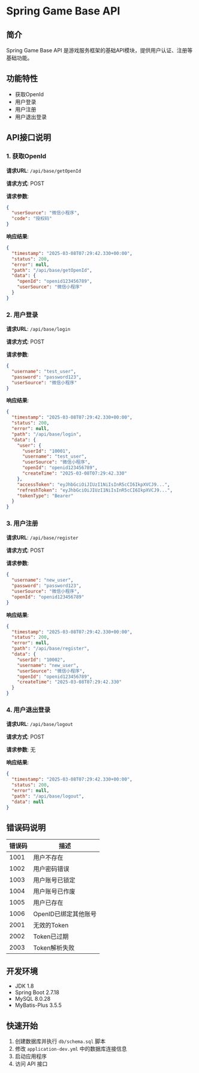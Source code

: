 # Spring Game Base API

## 简介
Spring Game Base API 是游戏服务框架的基础API模块，提供用户认证、注册等基础功能。

## 功能特性
- 获取OpenId
- 用户登录
- 用户注册
- 用户退出登录

## API接口说明

### 1. 获取OpenId

**请求URL**: `/api/base/getOpenId`

**请求方式**: POST

**请求参数**:
```json
{
  "userSource": "微信小程序",
  "code": "授权码"
}
```

**响应结果**:
```json
{
  "timestamp": "2025-03-08T07:29:42.330+00:00",
  "status": 200,
  "error": null,
  "path": "/api/base/getOpenId",
  "data": {
    "openId": "openid123456789",
    "userSource": "微信小程序"
  }
}
```

### 2. 用户登录

**请求URL**: `/api/base/login`

**请求方式**: POST

**请求参数**:
```json
{
  "username": "test_user",
  "password": "password123",
  "userSource": "微信小程序"
}
```

**响应结果**:
```json
{
  "timestamp": "2025-03-08T07:29:42.330+00:00",
  "status": 200,
  "error": null,
  "path": "/api/base/login",
  "data": {
    "user": {
      "userId": "10001",
      "username": "test_user",
      "userSource": "微信小程序",
      "openId": "openid123456789",
      "createTime": "2025-03-08T07:29:42.330"
    },
    "accessToken": "eyJhbGciOiJIUzI1NiIsInR5cCI6IkpXVCJ9...",
    "refreshToken": "eyJhbGciOiJIUzI1NiIsInR5cCI6IkpXVCJ9...",
    "tokenType": "Bearer"
  }
}
```

### 3. 用户注册

**请求URL**: `/api/base/register`

**请求方式**: POST

**请求参数**:
```json
{
  "username": "new_user",
  "password": "password123",
  "userSource": "微信小程序",
  "openId": "openid123456789"
}
```

**响应结果**:
```json
{
  "timestamp": "2025-03-08T07:29:42.330+00:00",
  "status": 200,
  "error": null,
  "path": "/api/base/register",
  "data": {
    "userId": "10002",
    "username": "new_user",
    "userSource": "微信小程序",
    "openId": "openid123456789",
    "createTime": "2025-03-08T07:29:42.330"
  }
}
```

### 4. 用户退出登录

**请求URL**: `/api/base/logout`

**请求方式**: POST

**请求参数**: 无

**响应结果**:
```json
{
  "timestamp": "2025-03-08T07:29:42.330+00:00",
  "status": 200,
  "error": null,
  "path": "/api/base/logout",
  "data": null
}
```

## 错误码说明

| 错误码 | 描述 |
| ------ | ---- |
| 1001 | 用户不存在 |
| 1002 | 用户密码错误 |
| 1003 | 用户账号已锁定 |
| 1004 | 用户账号已作废 |
| 1005 | 用户已存在 |
| 1006 | OpenID已绑定其他账号 |
| 2001 | 无效的Token |
| 2002 | Token已过期 |
| 2003 | Token解析失败 |

## 开发环境

- JDK 1.8
- Spring Boot 2.7.18
- MySQL 8.0.28
- MyBatis-Plus 3.5.5

## 快速开始

1. 创建数据库并执行 `db/schema.sql` 脚本
2. 修改 `application-dev.yml` 中的数据库连接信息
3. 启动应用程序
4. 访问 API 接口 